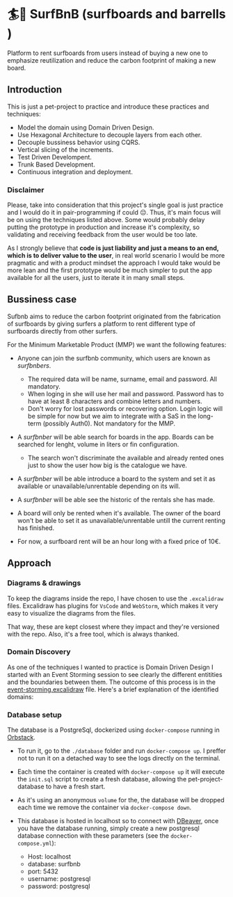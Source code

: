 # 🏄🌊 SurfBnB (surfboards and barrells )

Platform to rent surfboards from users instead of buying a new one to emphasize reutilization and reduce the carbon footprint of making a new board.

## Introduction

This is just a pet-project to practice and introduce these practices and techniques:

- Model the domain using Domain Driven Design.
- Use Hexagonal Architecture to decouple layers from each other.
- Decouple bussiness behavior using CQRS.
- Vertical slicing of the increments.
- Test Driven Develompent.
- Trunk Based Development.
- Continuous integration and deployment.

### Disclaimer

Please, take into consideration that this project's single goal is just practice and I would do it in pair-programming if could 😔. Thus, it's main focus will be on using the techniques listed above. Some would probably delay putting the prototype in production and increase it's complexity, so validating and receiving feedback from the user would be too late.

As I strongly believe that **code is just liability and just a means to an end, which is to deliver value to the user**, in real world scenario I would be more pragmatic and with a product mindset the approach I would take would be more lean and the first prototype would be much simpler to put the app available for all the users, just to iterate it in many small steps.

## Bussiness case

Sufbnb aims to reduce the carbon footprint originated from the fabrication of surfboards by giving surfers a platform to rent different type of surfboards directly from other surfers.

For the Minimum Marketable Product (MMP) we want the following features:

- Anyone can join the surfbnb community, which users are known as _surfbnbers_.

  - The required data will be name, surname, email and password. All mandatory.
  - When loging in she will use her mail and password. Password has to have at least 8 characters and combine letters and numbers.
  - Don't worry for lost passwords or recovering option. Login logic will be simple for now but we aim to integrate with a SaS in the long-term (possibly Auth0). Not mandatory for the MMP.

- A _surfbnber_ will be able search for boards in the app. Boards can be searched for lenght, volume in liters or fin configuration.

  - The search won't discriminate the available and already rented ones just to show the user how big is the catalogue we have.

- A _surfbnber_ will be able introduce a board to the system and set it as available or unavailable/unrentable depending on its will.

- A _surfbnber_ will be able see the historic of the rentals she has made.

- A board will only be rented when it's available. The owner of the board won't be able to set it as unavailable/unrentable untill the current renting has finished.

- For now, a surfboard rent will be an hour long with a fixed price of 10€.

## Approach

### Diagrams & drawings

To keep the diagrams inside the repo, I have chosen to use the `.excalidraw` files. Excalidraw has plugins for `VsCode` and `WebStorm`, which makes it very easy to visualize the diagrams from the files. 

That way, these are kept closest where they impact and they're versioned with the repo. Also, it's a free tool, which is always thanked.

### Domain Discovery

As one of the techniques I wanted to practice is Domain Driven Design I started with an Event Storming session to see clearly the different entitities and the boundaries between them.
The outcome of this process is in the [event-storming.excalidraw](./event-storming.excalidraw) file. Here's a brief explanation of the identified domains:

#### 

### Database setup

The database is a PostgreSql, dockerized using `docker-compose` running in [Orbstack](https://orbstack.dev/).

- To run it, go to the `./database` folder and run `docker-compose up`. I preffer not to run it on a detached way to see the logs directly on the terminal.
- Each time the container is created with `docker-compose up` it will execute the `init.sql` script to create a fresh database, allowing the pet-project-database to have a fresh start.

- As it's using an anonymous `volume` for the, the database will be dropped each time we remove the container via `docker-compose down`.

- This database is hosted in localhost so to connect with [DBeaver](https://dbeaver.io/), once you have the database running, simply create a new postgresql database connection with these parameters (see the `docker-compose.yml`):
  - Host: localhost
  - database: surfbnb
  - port: 5432
  - username: postgresql
  - password: postgresql


